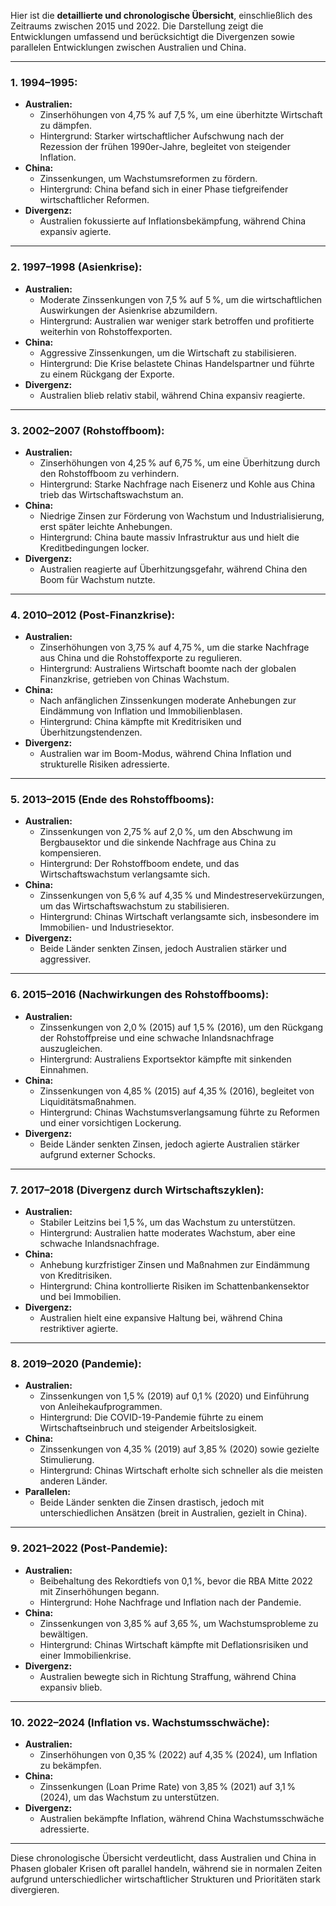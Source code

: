 Hier ist die **detaillierte und chronologische Übersicht**, einschließlich des Zeitraums zwischen 2015 und 2022. Die Darstellung zeigt die Entwicklungen umfassend und berücksichtigt die Divergenzen sowie parallelen Entwicklungen zwischen Australien und China.

---

### **1. 1994–1995:**
- **Australien:**
  - Zinserhöhungen von 4,75 % auf 7,5 %, um eine überhitzte Wirtschaft zu dämpfen.
  - Hintergrund: Starker wirtschaftlicher Aufschwung nach der Rezession der frühen 1990er-Jahre, begleitet von steigender Inflation.
- **China:**
  - Zinssenkungen, um Wachstumsreformen zu fördern.
  - Hintergrund: China befand sich in einer Phase tiefgreifender wirtschaftlicher Reformen.
- **Divergenz:**
  - Australien fokussierte auf Inflationsbekämpfung, während China expansiv agierte.

---

### **2. 1997–1998 (Asienkrise):**
- **Australien:**
  - Moderate Zinssenkungen von 7,5 % auf 5 %, um die wirtschaftlichen Auswirkungen der Asienkrise abzumildern.
  - Hintergrund: Australien war weniger stark betroffen und profitierte weiterhin von Rohstoffexporten.
- **China:**
  - Aggressive Zinssenkungen, um die Wirtschaft zu stabilisieren.
  - Hintergrund: Die Krise belastete Chinas Handelspartner und führte zu einem Rückgang der Exporte.
- **Divergenz:**
  - Australien blieb relativ stabil, während China expansiv reagierte.

---

### **3. 2002–2007 (Rohstoffboom):**
- **Australien:**
  - Zinserhöhungen von 4,25 % auf 6,75 %, um eine Überhitzung durch den Rohstoffboom zu verhindern.
  - Hintergrund: Starke Nachfrage nach Eisenerz und Kohle aus China trieb das Wirtschaftswachstum an.
- **China:**
  - Niedrige Zinsen zur Förderung von Wachstum und Industrialisierung, erst später leichte Anhebungen.
  - Hintergrund: China baute massiv Infrastruktur aus und hielt die Kreditbedingungen locker.
- **Divergenz:**
  - Australien reagierte auf Überhitzungsgefahr, während China den Boom für Wachstum nutzte.

---

### **4. 2010–2012 (Post-Finanzkrise):**
- **Australien:**
  - Zinserhöhungen von 3,75 % auf 4,75 %, um die starke Nachfrage aus China und die Rohstoffexporte zu regulieren.
  - Hintergrund: Australiens Wirtschaft boomte nach der globalen Finanzkrise, getrieben von Chinas Wachstum.
- **China:**
  - Nach anfänglichen Zinssenkungen moderate Anhebungen zur Eindämmung von Inflation und Immobilienblasen.
  - Hintergrund: China kämpfte mit Kreditrisiken und Überhitzungstendenzen.
- **Divergenz:**
  - Australien war im Boom-Modus, während China Inflation und strukturelle Risiken adressierte.

---

### **5. 2013–2015 (Ende des Rohstoffbooms):**
- **Australien:**
  - Zinssenkungen von 2,75 % auf 2,0 %, um den Abschwung im Bergbausektor und die sinkende Nachfrage aus China zu kompensieren.
  - Hintergrund: Der Rohstoffboom endete, und das Wirtschaftswachstum verlangsamte sich.
- **China:**
  - Zinssenkungen von 5,6 % auf 4,35 % und Mindestreservekürzungen, um das Wirtschaftswachstum zu stabilisieren.
  - Hintergrund: Chinas Wirtschaft verlangsamte sich, insbesondere im Immobilien- und Industriesektor.
- **Divergenz:**
  - Beide Länder senkten Zinsen, jedoch Australien stärker und aggressiver.

---

### **6. 2015–2016 (Nachwirkungen des Rohstoffbooms):**
- **Australien:**
  - Zinssenkungen von 2,0 % (2015) auf 1,5 % (2016), um den Rückgang der Rohstoffpreise und eine schwache Inlandsnachfrage auszugleichen.
  - Hintergrund: Australiens Exportsektor kämpfte mit sinkenden Einnahmen.
- **China:**
  - Zinssenkungen von 4,85 % (2015) auf 4,35 % (2016), begleitet von Liquiditätsmaßnahmen.
  - Hintergrund: Chinas Wachstumsverlangsamung führte zu Reformen und einer vorsichtigen Lockerung.
- **Divergenz:**
  - Beide Länder senkten Zinsen, jedoch agierte Australien stärker aufgrund externer Schocks.

---

### **7. 2017–2018 (Divergenz durch Wirtschaftszyklen):**
- **Australien:**
  - Stabiler Leitzins bei 1,5 %, um das Wachstum zu unterstützen.
  - Hintergrund: Australien hatte moderates Wachstum, aber eine schwache Inlandsnachfrage.
- **China:**
  - Anhebung kurzfristiger Zinsen und Maßnahmen zur Eindämmung von Kreditrisiken.
  - Hintergrund: China kontrollierte Risiken im Schattenbankensektor und bei Immobilien.
- **Divergenz:**
  - Australien hielt eine expansive Haltung bei, während China restriktiver agierte.

---

### **8. 2019–2020 (Pandemie):**
- **Australien:**
  - Zinssenkungen von 1,5 % (2019) auf 0,1 % (2020) und Einführung von Anleihekaufprogrammen.
  - Hintergrund: Die COVID-19-Pandemie führte zu einem Wirtschaftseinbruch und steigender Arbeitslosigkeit.
- **China:**
  - Zinssenkungen von 4,35 % (2019) auf 3,85 % (2020) sowie gezielte Stimulierung.
  - Hintergrund: Chinas Wirtschaft erholte sich schneller als die meisten anderen Länder.
- **Parallelen:**
  - Beide Länder senkten die Zinsen drastisch, jedoch mit unterschiedlichen Ansätzen (breit in Australien, gezielt in China).

---

### **9. 2021–2022 (Post-Pandemie):**
- **Australien:**
  - Beibehaltung des Rekordtiefs von 0,1 %, bevor die RBA Mitte 2022 mit Zinserhöhungen begann.
  - Hintergrund: Hohe Nachfrage und Inflation nach der Pandemie.
- **China:**
  - Zinssenkungen von 3,85 % auf 3,65 %, um Wachstumsprobleme zu bewältigen.
  - Hintergrund: Chinas Wirtschaft kämpfte mit Deflationsrisiken und einer Immobilienkrise.
- **Divergenz:**
  - Australien bewegte sich in Richtung Straffung, während China expansiv blieb.

---

### **10. 2022–2024 (Inflation vs. Wachstumsschwäche):**
- **Australien:**
  - Zinserhöhungen von 0,35 % (2022) auf 4,35 % (2024), um Inflation zu bekämpfen.
- **China:**
  - Zinssenkungen (Loan Prime Rate) von 3,85 % (2021) auf 3,1 % (2024), um das Wachstum zu unterstützen.
- **Divergenz:**
  - Australien bekämpfte Inflation, während China Wachstumsschwäche adressierte.

---

Diese chronologische Übersicht verdeutlicht, dass Australien und China in Phasen globaler Krisen oft parallel handeln, während sie in normalen Zeiten aufgrund unterschiedlicher wirtschaftlicher Strukturen und Prioritäten stark divergieren.

